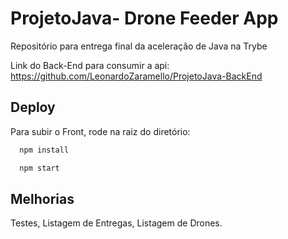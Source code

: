 
# ProjetoJava- Drone Feeder App

Repositório para entrega final da aceleração de Java na Trybe

Link do Back-End para consumir a api: https://github.com/LeonardoZaramello/ProjetoJava-BackEnd


## Deploy

Para subir o Front, rode na raiz do diretório:

```bash
  npm install
```
```bash
  npm start
```

## Melhorias

Testes, Listagem de Entregas, Listagem de Drones.

